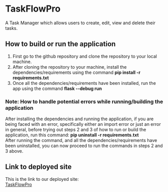 # TaskFlowPro
A Task Manager which allows users to create, edit, view and delete their tasks.

## How to build or run the application
1. First go to the github repository and clone the repository to your local machine.  
2. After cloning the repository to your machine, install the dependencies/requirements using the command **pip install -r requirements.txt**  
3. Once all the dependencies/requirements have been installed, run the app using the command **flask --debug run**  

### Note: How to handle potential errors while running/building the application
After installing the dependencies and running the application, if you are being faced with an error, specifically either an import error or just an error in general, before trying out steps 2 and 3 of how to run or build the application, run this command: **pip uninstall -r requirements.txt**  
After running the command, and all the dependencies/requirements have been uninstalled, you can now proceed to run the commands in steps 2 and 3 above.

## Link to deployed site
This is the link to our deployed site:  
[TaskFlowPro](https://taskflowpro.onrender.com)
